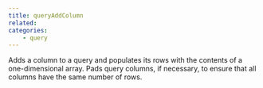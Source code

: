 ```yaml
---
title: queryAddColumn
related:
categories:
    - query
---
```


Adds a column to a query and populates its rows with the
        contents of a one-dimensional array. Pads query columns,
        if necessary, to ensure that all columns have the same number
        of rows.